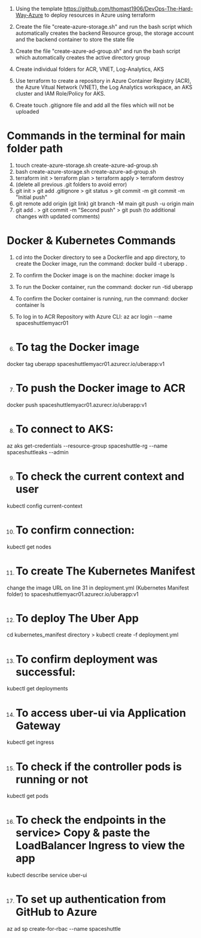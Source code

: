 1. Using the template https://github.com/thomast1906/DevOps-The-Hard-Way-Azure to deploy resources in Azure using terraform

2. Create the file "create-azure-storage.sh" and run the bash script which automatically creates the backend Resource group, the storage account and the backend container to store the state file

3. Create the file "create-azure-ad-group.sh" and run the bash script which automatically creates the active directory group 

4. Create individual folders for ACR, VNET, Log-Analytics, AKS

5. Use terraform to create a repository in Azure Container Registry (ACR), the Azure Vitual Network (VNET), the Log Analytics workspace, an AKS cluster and IAM Role/Policy for AKS.

6. Create touch .gitignore file and add all the files which will not be uploaded




# Commands in the terminal for main folder path
1. touch create-azure-storage.sh create-azure-ad-group.sh
2. bash create-azure-storage.sh create-azure-ad-group.sh
3. terraform init > terraform plan > terraform apply > terraform destroy
4. (delete all previous .git folders to avoid error)
5. git init > git add .gitignore > git status > git commit -m git commit -m "Initial push"
6.  git remote add origin (git link) 
    git branch -M main 
    git push -u origin main
7. git add . > git commit -m "Second push" > git push (to additional changes with updated comments) 

# Docker & Kubernetes Commands
1. cd into the Docker directory to see a Dockerfile and app directory, to create the Docker image, run the command:
docker build -t uberapp .

2. To confirm the Docker image is on the machine: docker image ls

3. To run the Docker container, run the command: docker run -tid uberapp

4. To confirm the Docker container is running, run the command: docker container ls

5. To log in to ACR Repository with Azure CLI: az acr login --name spaceshuttlemyacr01

6. # To tag the Docker image
docker tag uberapp spaceshuttlemyacr01.azurecr.io/uberapp:v1

7. # To push the Docker image to ACR
docker push spaceshuttlemyacr01.azurecr.io/uberapp:v1

8. # To connect to AKS: 
az aks get-credentials --resource-group spaceshuttle-rg --name spaceshuttleaks --admin

9. # To check the current context and user
kubectl config current-context

10. # To confirm connection: 
kubectl get nodes

11. # To create The Kubernetes Manifest
change the image URL on line 31 in deployment.yml (Kubernetes Manifest folder) to spaceshuttlemyacr01.azurecr.io/uberapp:v1

12. # To deploy The Uber App
cd kubernetes_manifest directory > kubectl create -f deployment.yml

13. # To confirm deployment was successful: 
kubectl get deployments

14. # To access uber-ui via Application Gateway 
kubectl get ingress

15. # To check if the controller pods is running or not
kubectl get pods

16. # To check the endpoints in the service> Copy & paste the LoadBalancer Ingress to view the app
kubectl describe service uber-ui  

17. # To set up authentication from GitHub to Azure
az ad sp create-for-rbac --name spaceshuttle